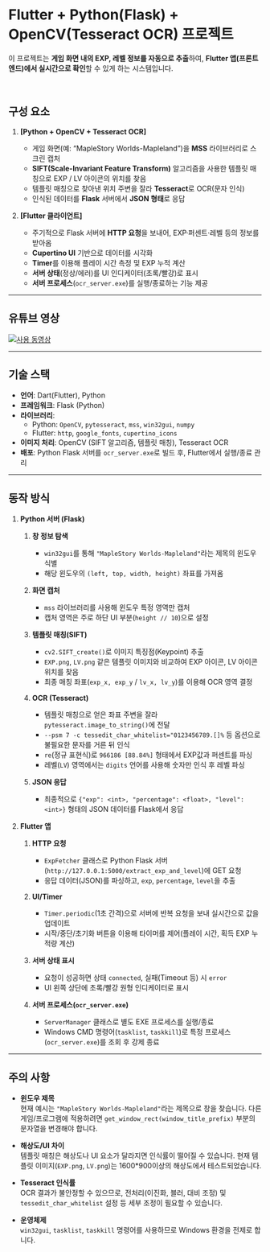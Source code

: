 # Flutter + Python(Flask) + OpenCV(Tesseract OCR) 프로젝트

이 프로젝트는 **게임 화면 내의 EXP, 레벨 정보를 자동으로 추출**하여, **Flutter 앱(프론트엔드)에서 실시간으로 확인**할 수 있게 하는 시스템입니다.

<br />

## 구성 요소

1. **[Python + OpenCV + Tesseract OCR]**  
   - 게임 화면(예: “MapleStory Worlds-Mapleland”)을 **MSS** 라이브러리로 스크린 캡처  
   - **SIFT(Scale-Invariant Feature Transform)** 알고리즘을 사용한 템플릿 매칭으로 EXP / LV 아이콘의 위치를 찾음  
   - 템플릿 매칭으로 찾아낸 위치 주변을 잘라 **Tesseract**로 OCR(문자 인식)  
   - 인식된 데이터를 **Flask** 서버에서 **JSON 형태**로 응답

2. **[Flutter 클라이언트]**  
   - 주기적으로 Flask 서버에 **HTTP 요청**을 보내어, EXP·퍼센트·레벨 등의 정보를 받아옴  
   - **Cupertino UI** 기반으로 데이터를 시각화  
   - **Timer**를 이용해 플레이 시간 측정 및 EXP 누적 계산  
   - **서버 상태**(정상/에러)를 UI 인디케이터(초록/빨강)로 표시  
   - **서버 프로세스**(`ocr_server.exe`)를 실행/종료하는 기능 제공

---
## 유튜브 영상

[![사용 동영상](https://github.com/user-attachments/assets/5e2e5220-32be-4f9c-a7dc-ff90c2a07abb)](https://youtu.be/x-dRERJdxmo)

---

## 기술 스택

- **언어**: Dart(Flutter), Python
- **프레임워크**: Flask (Python)
- **라이브러리**:
  - Python: `OpenCV`, `pytesseract`, `mss`, `win32gui`, `numpy`
  - Flutter: `http`, `google_fonts`, `cupertino_icons`
- **이미지 처리**: OpenCV (SIFT 알고리즘, 템플릿 매칭), Tesseract OCR
- **배포**: Python Flask 서버를 `ocr_server.exe`로 빌드 후, Flutter에서 실행/종료 관리

---

## 동작 방식

1. **Python 서버 (Flask)**
   1. **창 정보 탐색**  
      - `win32gui`를 통해 `"MapleStory Worlds-Mapleland"`라는 제목의 윈도우 식별  
      - 해당 윈도우의 `(left, top, width, height)` 좌표를 가져옴

   2. **화면 캡처**  
      - `mss` 라이브러리를 사용해 윈도우 특정 영역만 캡처  
      - 캡처 영역은 주로 하단 UI 부분(`height // 10`)으로 설정

   3. **템플릿 매칭(SIFT)**  
      - `cv2.SIFT_create()`로 이미지 특징점(Keypoint) 추출  
      - `EXP.png`, `LV.png` 같은 템플릿 이미지와 비교하여 EXP 아이콘, LV 아이콘 위치를 찾음  
      - 최종 매칭 좌표(`exp_x, exp_y` / `lv_x, lv_y`)를 이용해 OCR 영역 결정

   4. **OCR (Tesseract)**
      - 템플릿 매칭으로 얻은 좌표 주변을 잘라 `pytesseract.image_to_string()`에 전달  
      - `--psm 7 -c tessedit_char_whitelist="0123456789.[]%` 등 옵션으로 불필요한 문자를 거른 뒤 인식  
      - `re`(정규 표현식)로 `966186 [88.84%]` 형태에서 EXP값과 퍼센트를 파싱  
      - 레벨(`LV`) 영역에서는 `digits` 언어를 사용해 숫자만 인식 후 레벨 파싱

   5. **JSON 응답**  
      - 최종적으로 `{"exp": <int>, "percentage": <float>, "level": <int>}` 형태의 JSON 데이터를 Flask에서 응답

2. **Flutter 앱**
   1. **HTTP 요청**  
      - `ExpFetcher` 클래스로 Python Flask 서버(`http://127.0.0.1:5000/extract_exp_and_level`)에 GET 요청  
      - 응답 데이터(JSON)를 파싱하고, `exp`, `percentage`, `level`을 추출

   2. **UI/Timer**  
      - `Timer.periodic`(1초 간격)으로 서버에 반복 요청을 보내 실시간으로 값을 업데이트  
      - 시작/중단/초기화 버튼을 이용해 타이머를 제어(플레이 시간, 획득 EXP 누적량 계산)  

   3. **서버 상태 표시**  
      - 요청이 성공하면 상태 `connected`, 실패(Timeout 등) 시 `error`  
      - UI 왼쪽 상단에 초록/빨강 원형 인디케이터로 표시

   4. **서버 프로세스(`ocr_server.exe`)**  
      - `ServerManager` 클래스로 별도 EXE 프로세스를 실행/종료  
      - Windows CMD 명령어(`tasklist`, `taskkill`)로 특정 프로세스(`ocr_server.exe`)를 조회 후 강제 종료

---

## 주의 사항

- **윈도우 제목**  
  현재 예시는 `"MapleStory Worlds-Mapleland"`라는 제목으로 창을 찾습니다. 다른 게임/프로그램에 적용하려면 `get_window_rect(window_title_prefix)` 부분의 문자열을 변경해야 합니다.
  
- **해상도/UI 차이**  
  템플릿 매칭은 해상도나 UI 요소가 달라지면 인식률이 떨어질 수 있습니다. 현재 템플릿 이미지(`EXP.png`, `LV.png`)는 1600*900이상의 해상도에서 테스트되었습니다.

- **Tesseract 인식률**  
  OCR 결과가 불안정할 수 있으므로, 전처리(이진화, 블러, 대비 조정) 및 `tessedit_char_whitelist` 설정 등 세부 조정이 필요할 수 있습니다.

- **운영체제**  
  `win32gui`, `tasklist`, `taskkill` 명령어를 사용하므로 Windows 환경을 전제로 합니다.
